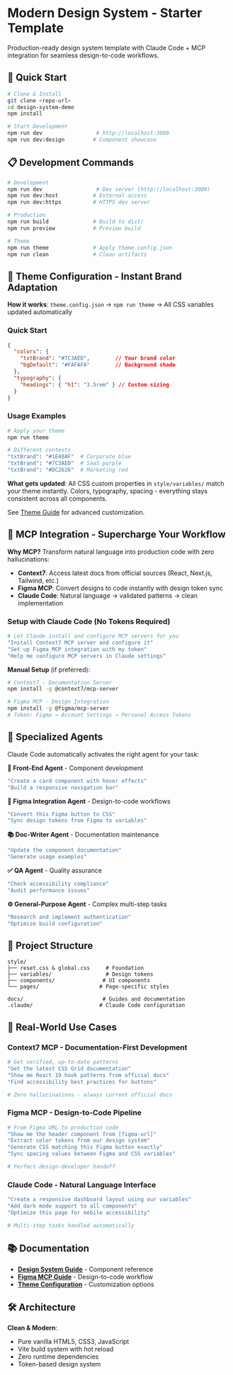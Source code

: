 # Modern Design System - Starter Template

Production-ready design system template with Claude Code + MCP integration for seamless design-to-code workflows.

## 🚀 Quick Start

```bash
# Clone & Install
git clone <repo-url>
cd design-system-demo
npm install

# Start Development
npm run dev                 # http://localhost:3000
npm run dev:design         # Component showcase
```

## 📋 Development Commands

```bash
# Development
npm run dev                 # Dev server (http://localhost:3000)
npm run dev:host           # External access
npm run dev:https          # HTTPS dev server

# Production
npm run build              # Build to dist/
npm run preview            # Preview build

# Theme
npm run theme              # Apply theme.config.json
npm run clean              # Clean artifacts
```

## 🎨 Theme Configuration - Instant Brand Adaptation

**How it works**: `theme.config.json` → `npm run theme` → All CSS variables updated automatically

### Quick Start
```json
{
  "colors": {
    "txtBrand": "#7C3AED",        // Your brand color
    "bgDefault": "#FAFAFA"        // Background shade
  },
  "typography": {
    "headings": { "h1": "3.5rem" } // Custom sizing
  }
}
```

### Usage Examples
```bash
# Apply your theme
npm run theme

# Different contexts
"txtBrand": "#1E40AF"  # Corporate blue
"txtBrand": "#7C3AED"  # SaaS purple
"txtBrand": "#DC2626"  # Marketing red
```

**What gets updated**: All CSS custom properties in `style/variables/` match your theme instantly. Colors, typography, spacing - everything stays consistent across all components.

See [Theme Guide](docs/theme-config-guide.md) for advanced customization.

## 🔧 MCP Integration - Supercharge Your Workflow

**Why MCP?** Transform natural language into production code with zero hallucinations:
- **Context7**: Access latest docs from official sources (React, Next.js, Tailwind, etc.)
- **Figma MCP**: Convert designs to code instantly with design token sync
- **Claude Code**: Natural language → validated patterns → clean implementation

### Setup with Claude Code (No Tokens Required)

```bash
# Let Claude install and configure MCP servers for you
"Install Context7 MCP server and configure it"
"Set up Figma MCP integration with my token"
"Help me configure MCP servers in Claude settings"
```

**Manual Setup** (if preferred):

```bash
# Context7 - Documentation Server
npm install -g @context7/mcp-server

# Figma MCP - Design Integration
npm install -g @figma/mcp-server
# Token: Figma → Account Settings → Personal Access Tokens
```

## 🤖 Specialized Agents

Claude Code automatically activates the right agent for your task:

**🎨 Front-End Agent** - Component development
```bash
"Create a card component with hover effects"
"Build a responsive navigation bar"
```

**🎯 Figma Integration Agent** - Design-to-code workflows
```bash
"Convert this Figma button to CSS"
"Sync design tokens from Figma to variables"
```

**📚 Doc-Writer Agent** - Documentation maintenance
```bash
"Update the component documentation"
"Generate usage examples"
```

**✅ QA Agent** - Quality assurance
```bash
"Check accessibility compliance"
"Audit performance issues"
```

**⚙️ General-Purpose Agent** - Complex multi-step tasks
```bash
"Research and implement authentication"
"Optimize build configuration"
```

## 📁 Project Structure

```
style/
├── reset.css & global.css     # Foundation
├── variables/                 # Design tokens
├── components/               # UI components
└── pages/                   # Page-specific styles

docs/                         # Guides and documentation
.claude/                     # Claude Code configuration
```

## 🎯 Real-World Use Cases

### Context7 MCP - Documentation-First Development
```bash
# Get verified, up-to-date patterns
"Get the latest CSS Grid documentation"
"Show me React 19 hook patterns from official docs"
"Find accessibility best practices for buttons"

# Zero hallucinations - always current official docs
```

### Figma MCP - Design-to-Code Pipeline
```bash
# From Figma URL to production code
"Show me the header component from [figma-url]"
"Extract color tokens from our design system"
"Generate CSS matching this Figma button exactly"
"Sync spacing values between Figma and CSS variables"

# Perfect design-developer handoff
```

### Claude Code - Natural Language Interface
```bash
"Create a responsive dashboard layout using our variables"
"Add dark mode support to all components"
"Optimize this page for mobile accessibility"

# Multi-step tasks handled automatically
```

## 📚 Documentation

- **[Design System Guide](docs/design-system.md)** - Component reference
- **[Figma MCP Guide](docs/figma-mcp-guide.md)** - Design-to-code workflow
- **[Theme Configuration](docs/theme-config-guide.md)** - Customization options

## 🛠 Architecture

**Clean & Modern**:
- Pure vanilla HTML5, CSS3, JavaScript
- Vite build system with hot reload
- Zero runtime dependencies
- Token-based design system
